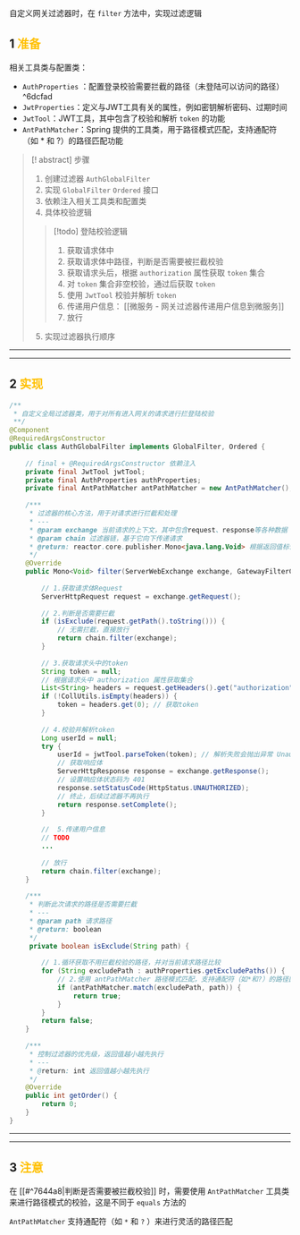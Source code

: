 自定义网关过滤器时，在 `filter` 方法中，实现过滤逻辑

## 1 <font color="#ffc000">准备</font>

相关工具类与配置类：

-  `AuthProperties` ：配置登录校验需要拦截的路径（未登陆可以访问的路径） ^6dcfad
-  `JwtProperties`：定义与JWT工具有关的属性，例如密钥解析密码、过期时间
-  `JwtTool`：JWT工具，其中包含了校验和解析 `token` 的功能
- `AntPathMatcher`：Spring 提供的工具类，用于路径模式匹配，支持通配符（如 * 和 ?）的路径匹配功能


> [! abstract] 步骤
> 1. 创建过滤器 `AuthGlobalFilter`
> 2. 实现 `GlobalFilter` `Ordered` 接口
> 3. 依赖注入相关工具类和配置类
> 4. 具体校验逻辑
> > [!todo] 登陆校验逻辑
> > 1. 获取请求体中
> > 2. 获取请求体中路径，判断是否需要被拦截校验 
> > 3. 获取请求头后，根据 `authorization` 属性获取 `token` 集合
> > 4. 对 `token` 集合非空校验，通过后获取 `token`
> > 5. 使用 `JwtTool` 校验并解析 `token` 
> > 6. 传递用户信息： [[微服务 - 网关过滤器传递用户信息到微服务]]
> > 7. 放行
> 5. 实现过滤器执行顺序


---
---

## 2 <font color="#ffc000">实现</font>

```java
/**  
 * 自定义全局过滤器类，用于对所有进入网关的请求进行拦登陆校验  
 **/  
@Component  
@RequiredArgsConstructor  
public class AuthGlobalFilter implements GlobalFilter, Ordered {  
  
    // final + @RequiredArgsConstructor 依赖注入  
    private final JwtTool jwtTool;  
    private final AuthProperties authProperties;  
    private final AntPathMatcher antPathMatcher = new AntPathMatcher();  
  
    /***  
     * 过滤器的核心方法，用于对请求进行拦截和处理  
     * ---  
     * @param exchange 当前请求的上下文，其中包含request、response等各种数据  
     * @param chain 过滤器链，基于它向下传递请求  
     * @return: reactor.core.publisher.Mono<java.lang.Void> 根据返回值标记当前请求是否被完成或拦截  
     */  
    @Override  
    public Mono<Void> filter(ServerWebExchange exchange, GatewayFilterChain chain) {  
  
        // 1.获取请求体Request  
        ServerHttpRequest request = exchange.getRequest();  
  
        // 2.判断是否需要拦截  
        if (isExclude(request.getPath().toString())) {  
            // 无需拦截，直接放行  
            return chain.filter(exchange);  
        }  
  
        // 3.获取请求头中的token  
        String token = null;
        // 根据请求头中 authorization 属性获取集合  
        List<String> headers = request.getHeaders().get("authorization");   
        if (!CollUtils.isEmpty(headers)) {  
            token = headers.get(0); // 获取token  
        }  
  
        // 4.校验并解析token  
        Long userId = null;  
        try {  
            userId = jwtTool.parseToken(token); // 解析失败会抛出异常 UnauthorizedException        } catch (UnauthorizedException e) { 
            // 获取响应体 
            ServerHttpResponse response = exchange.getResponse();   
            // 设置响应体状态码为 401
            response.setStatusCode(HttpStatus.UNAUTHORIZED);
            // 终止，后续过滤器不再执行
            return response.setComplete();   
        }  
  
        //  5.传递用户信息  
        // TODO  
        ...
  
        // 放行  
        return chain.filter(exchange);  
    }  
  
    /***  
     * 判断此次请求的路径是否需要拦截  
     * ---  
     * @param path 请求路径  
     * @return: boolean  
     */    
     private boolean isExclude(String path) {  
  
        // 1.循环获取不用拦截校验的路径，并对当前请求路径比较  
        for (String excludePath : authProperties.getExcludePaths()) {  
            // 2.使用 antPathMatcher 路径模式匹配，支持通配符（如*和?）的路径匹配功能  
            if (antPathMatcher.match(excludePath, path)) {  
                return true;  
            }  
        }  
        return false;  
    }  
  
    /***  
     * 控制过滤器的优先级，返回值越小越先执行  
     * ---  
     * @return: int 返回值越小越先执行  
     */  
    @Override  
    public int getOrder() {  
        return 0;  
    }  
}
```

---
---

## 3 <font color="#ffc000">注意</font>

在 [[#^7644a8|判断是否需要被拦截校验]] 时，需要使用 `AntPathMatcher` 工具类来进行路径模式的校验，这是不同于 `equals` 方法的

`AntPathMatcher` 支持通配符（如 `*` 和 `?` ）来进行灵活的路径匹配